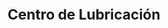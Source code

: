 ---
title: "Centro de Lubricación"
url: /ciudad-autonoma-de-buenos-aires/centro-de-lubricacion/
shop: reparación de automóviles
---